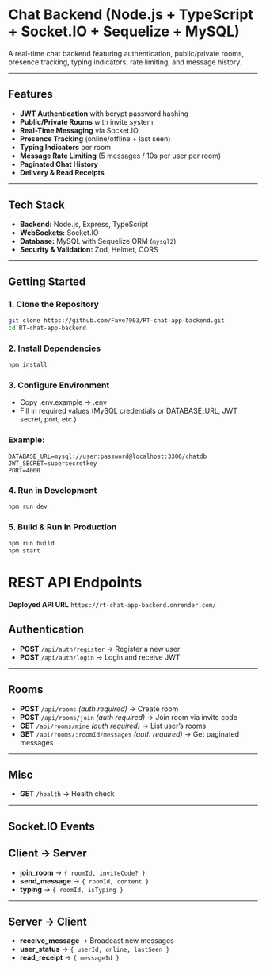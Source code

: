 # Chat Backend (Node.js + TypeScript + Socket.IO + Sequelize + MySQL)

A real-time chat backend featuring authentication, public/private rooms, presence tracking, typing indicators, rate limiting, and message history.

---

## Features
- **JWT Authentication** with bcrypt password hashing  
- **Public/Private Rooms** with invite system  
- **Real-Time Messaging** via Socket.IO  
- **Presence Tracking** (online/offline + last seen)  
- **Typing Indicators** per room  
- **Message Rate Limiting** (5 messages / 10s per user per room)  
- **Paginated Chat History**  
- **Delivery & Read Receipts**

---

## Tech Stack
- **Backend:** Node.js, Express, TypeScript  
- **WebSockets:** Socket.IO  
- **Database:** MySQL with Sequelize ORM (`mysql2`)  
- **Security & Validation:** Zod, Helmet, CORS  

---

## Getting Started

### 1. Clone the Repository
```bash
git clone https://github.com/Fave7903/RT-chat-app-backend.git
cd RT-chat-app-backend
```

### 2. Install Dependencies
```bash
npm install
```

### 3. Configure Environment
- Copy .env.example → .env
- Fill in required values (MySQL credentials or DATABASE_URL, JWT secret, port, etc.)

### Example:

```env
DATABASE_URL=mysql://user:password@localhost:3306/chatdb
JWT_SECRET=supersecretkey
PORT=4000
```

### 4. Run in Development
```bash
npm run dev
```

### 5. Build & Run in Production
```bash
npm run build
npm start
```

# REST API Endpoints

**Deployed API URL** `https://rt-chat-app-backend.onrender.com/`

## Authentication
- **POST** `/api/auth/register` → Register a new user  
- **POST** `/api/auth/login` → Login and receive JWT  

---

## Rooms
- **POST** `/api/rooms` *(auth required)* → Create room  
- **POST** `/api/rooms/join` *(auth required)* → Join room via invite code  
- **GET** `/api/rooms/mine` *(auth required)* → List user’s rooms  
- **GET** `/api/rooms/:roomId/messages` *(auth required)* → Get paginated messages  

---

## Misc
- **GET** `/health` → Health check  

---

## Socket.IO Events

## Client → Server
- **join_room** → `{ roomId, inviteCode? }`  
- **send_message** → `{ roomId, content }`  
- **typing** → `{ roomId, isTyping }`  

---

## Server → Client
- **receive_message** → Broadcast new messages  
- **user_status** → `{ userId, online, lastSeen }`  
- **read_receipt** → `{ messageId }`  

